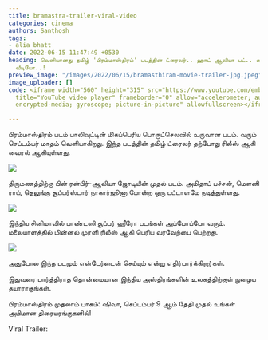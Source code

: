 ```yaml
---
title: bramastra-trailer-viral-video
categories: cinema
authors: Santhosh
tags:
- alia bhatt
date: 2022-06-15 11:47:49 +0530
heading: வெளியானது தமிழ் 'பிரம்மாஸ்திரம்' படத்தின் ட்ரைலர்.. ஹாட் ஆலியா பட்.. வைரல்
  வீடியோ..!
preview_image: "/images/2022/06/15/bramasthiram-movie-trailer-jpg.jpeg"
image_uploader: []
code: <iframe width="560" height="315" src="https://www.youtube.com/embed/kxYZLzOzUDI"
  title="YouTube video player" frameborder="0" allow="accelerometer; autoplay; clipboard-write;
  encrypted-media; gyroscope; picture-in-picture" allowfullscreen></iframe>

---
```

பிரம்மாஸ்திரம் படம் பாலிவுட்டின் மிகப்பெரிய பொருட்செலவில் உருவான படம். வரும் செப்டம்பர் மாதம் வெளியாகிறது. இந்த படத்தின் தமிழ் ட்ரைலர் தற்போது ரிலீஸ் ஆகி வைரல் ஆகியுள்ளது.

![](/images/2022/06/15/baramastra-1-jpg.jpeg)

திருமணத்திற்கு பின் ரன்பிர்-ஆலியா ஜோடியின் முதல் படம். அமிதாப் பச்சன், மௌனி ராய், தெலுங்கு சூப்பர்ஸ்டார் நாகார்ஜூனா போன்ற ஒரு பட்டாளமே நடித்துள்ளது.

![](/images/2022/06/15/baramastra-2-jpg.jpeg)

இந்திய சினிமாவில் பாண்டஸி சூப்பர் ஹீரோ படங்கள் அப்போப்போ வரும். மலையாளத்தில் மின்னல் முரளி ரிலீஸ் ஆகி பெரிய வரவேற்பை பெற்றது.

![](/images/2022/06/15/baramastra-3-jpg.jpeg)

அதுபோல இந்த படமும்  என்டேர்டைன் செய்யும் என்று எதிர்பார்க்கிறார்கள்.

இதுவரை பார்த்திராத தொன்மையான இந்திய அஸ்திரங்களின் உலகத்திற்குள் நுழைய தயாராகுங்கள்.

பிரம்மாஸ்திரம் முதலாம் பாகம்: ஷிவா, செப்டம்பர் 9 ஆம் தேதி முதல் உங்கள் அபிமான திரையரங்குகளில்!

Viral Trailer:

